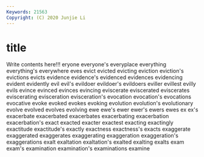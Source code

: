 ```yaml
---
Keywords: 21563
Copyright: (C) 2020 Junjie Li
---
```


# title

Write contents here!!!
eryone 
everyone's 
everyplace 
everything 
everything's
everywhere 
eves 
evict 
evicted 
evicting 
eviction 
eviction's 
evictions 
evicts 
evidence
evidence's 
evidenced 
evidences 
evidencing 
evident 
evidently 
evil 
evil's 
evildoer 
evildoer's
evildoers 
eviller 
evillest 
evilly 
evils 
evince 
evinced 
evinces 
evincing 
eviscerate
eviscerated 
eviscerates 
eviscerating 
evisceration 
evisceration's 
evocation 
evocation's 
evocations 
evocative 
evoke
evoked 
evokes 
evoking 
evolution 
evolution's 
evolutionary 
evolve 
evolved 
evolves 
evolving
ewe 
ewe's 
ewer 
ewer's 
ewers 
ewes 
ex 
ex's 
exacerbate 
exacerbated
exacerbates 
exacerbating 
exacerbation 
exacerbation's 
exact 
exacted 
exacter 
exactest 
exacting 
exactingly
exactitude 
exactitude's 
exactly 
exactness 
exactness's 
exacts 
exaggerate 
exaggerated 
exaggerates 
exaggerating
exaggeration 
exaggeration's 
exaggerations 
exalt 
exaltation 
exaltation's 
exalted 
exalting 
exalts 
exam
exam's 
examination 
examination's 
examinations 
examine 
